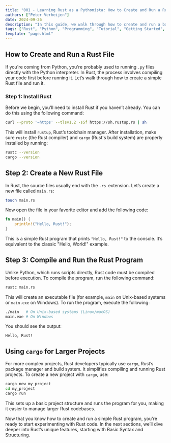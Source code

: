 ```yaml
---
title: "001 - Learning Rust as a Pythonista: How to Create and Run a Rust File"
authors: ["Peter Verheijen"]
date: 2024-09-26
description: "In this guide, we walk through how to create and run a basic Rust file, comparing the process to Python. From installing Rust to compiling and running a simple program, this post covers the essential steps. We also introduce cargo, Rust’s build system, which is key for managing larger projects. If you're new to Rust, this tutorial will help you get started with the basics of compiling and executing Rust code."
tags: ["Rust", "Python", "Programming", "Tutorial", "Getting Started", "Compiling", "Rustc", "Cargo", "Hello World", "Beginner", "Software Development"]
template: "page.html"
---
```


## How to Create and Run a Rust File

If you're coming from Python, you're probably used to running `.py` files directly with the Python interpreter. In Rust, the process involves compiling your code first before running it. Let’s walk through how to create a simple Rust file and run it.

### Step 1: Install Rust

Before we begin, you’ll need to install Rust if you haven’t already. You can do this using the following command:

```bash
curl --proto '=https' --tlsv1.2 -sSf https://sh.rustup.rs | sh
```

This will install `rustup`, Rust’s toolchain manager. After installation, make sure `rustc` (the Rust compiler) and `cargo` (Rust's build system) are properly installed by running:

```bash
rustc --version
cargo --version
```

## Step 2: Create a New Rust File
In Rust, the source files usually end with the `.rs `extension. Let’s create a new file called `main.rs`:

```bash
touch main.rs
```

Now open the file in your favorite editor and add the following code:

```rust
fn main() {
    println!("Hello, Rust!");
}
```

This is a simple Rust program that prints `"Hello, Rust!"` to the console. It’s equivalent to the classic "Hello, World!" example.

## Step 3: Compile and Run the Rust Program

Unlike Python, which runs scripts directly, Rust code must be compiled before execution. To compile the program, run the following command:

```bash
rustc main.rs
```

This will create an executable file (for example, `main` on Unix-based systems or `main.exe` on Windows). To run the program, execute the following:

```bash
./main   # On Unix-based systems (Linux/macOS)
main.exe # On Windows
```

You should see the output:

```
Hello, Rust!
```

## Using `cargo` for Larger Projects

For more complex projects, Rust developers typically use `cargo`, Rust’s package manager and build system. It simplifies compiling and running Rust projects. To create a new project with `cargo`, use:

```bash
cargo new my_project
cd my_project
cargo run
```

This sets up a basic project structure and runs the program for you, making it easier to manage larger Rust codebases.

Now that you know how to create and run a simple Rust program, you're ready to start experimenting with Rust code. In the next sections, we’ll dive deeper into Rust’s unique features, starting with Basic Syntax and Structuring.